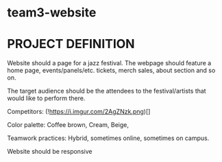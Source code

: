 # team3-website


# PROJECT DEFINITION


Website should a page for a jazz festival. The webpage should feature 
a home page, events/panels/etc. tickets, merch sales, about section and so on.

The target audience should be the attendees to the festival/artists that would like to perform there.

Competitors: <insert here>
(!https://i.imgur.com/2AgZNzk.png)[]

Color palette: Coffee brown, Cream, Beige, 

Teamwork practices: Hybrid, sometimes online, sometimes on campus.

Website should be responsive
